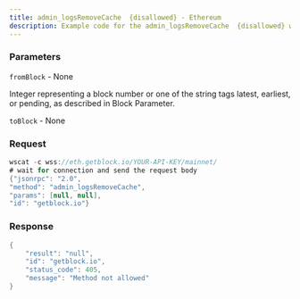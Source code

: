```yaml
---
title: admin_logsRemoveCache  {disallowed} - Ethereum
description: Example code for the admin_logsRemoveCache  {disallowed} ws method. Сomplete guide on how to use admin_logsRemoveCache  {disallowed} ws in GetBlock.io Web3 documentation.
---
```


### Parameters


`fromBlock` - None

Integer representing a block number or one of the string tags latest,
earliest, or pending, as described in Block Parameter.

`toBlock` - None

### Request

``` java
wscat -c wss://eth.getblock.io/YOUR-API-KEY/mainnet/ 
# wait for connection and send the request body 
{"jsonrpc": "2.0",
"method": "admin_logsRemoveCache",
"params": [null, null],
"id": "getblock.io"}
```

###  Response

``` java
{
    "result": "null",
    "id": "getblock.io",
    "status_code": 405,
    "message": "Method not allowed"
}
```

